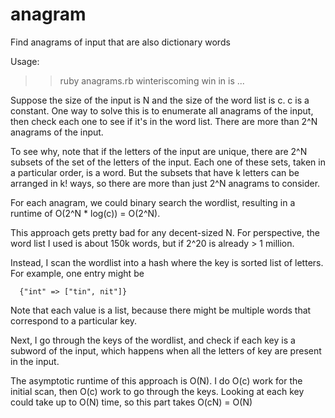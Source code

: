 anagram
=======

Find anagrams of input that are also dictionary words

Usage:
>> ruby anagrams.rb winteriscoming
win
in
is
...

Suppose the size of the input is N and the size of the word list is c. c is a constant. One way
to solve this is to enumerate all anagrams of the input, then check each one to see if it's in the word list.
There are more than 2^N anagrams of the input. 

To see why, note that if the letters of the input are unique,
there are 2^N subsets of the set of the letters of the input. Each one of these sets, taken in a particular
order, is a word. But the subsets that have k letters can be arranged in k! ways, so there are more than
just 2^N anagrams to consider.

For each anagram, we could binary search the wordlist, resulting in a runtime of O(2^N * log(c)) = O(2^N).

This approach gets pretty bad for any decent-sized N. For perspective, the word list I used is about 150k words,
but if 2^20 is already > 1 million.

Instead, I scan the wordlist into a hash where the key is sorted list of letters. For example, one entry
might be

```
  {"int" => ["tin", nit"]}
```

Note that each value is a list, because there might be multiple words that correspond to
a particular key. 

Next, I go through the keys of the wordlist, and check if each key is a subword of the input, which happens
when all the letters of key are present in the input. 

The asymptotic runtime of this approach is O(N). I do O(c) work for the initial scan, then O(c) work
to go through the keys. Looking at each key could take up to O(N) time, so this part takes O(cN) = O(N) 

